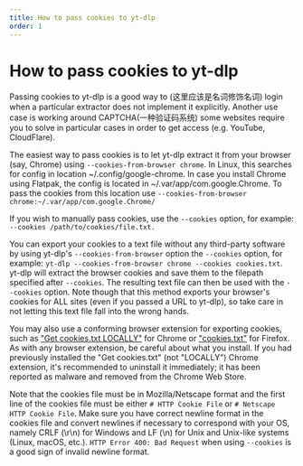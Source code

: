 ```yaml
---
title: How to pass cookies to yt-dlp
order: 1
---
```


# How to pass cookies to yt-dlp

Passing cookies to yt-dlp is a good way to <EngWord word="workaround" highlight="n 0" content="workaround"/>(这里应该是名词修饰名词) login when a particular extractor does not implement it explicitly. Another use case is working around CAPTCHA(一种验证码系统) some websites require you to solve in particular cases in order to get access (e.g. YouTube, CloudFlare).

The easiest way to pass cookies is to let yt-dlp extract it from your browser (say, Chrome) using `--cookies-from-browser chrome`. In Linux, this searches for config in location ~/.config/google-chrome. In case you install Chrome using Flatpak, the config is located in ~/.var/app/com.google.Chrome. To pass the cookies from this location use `--cookies-from-browser chrome:~/.var/app/com.google.Chrome/`

If you wish to manually pass cookies, use the `--cookies` option, for example: `--cookies /path/to/cookies/file.txt.`

You can export your cookies to a text file without any third-party software by using yt-dlp's `--cookies-from-browser` option <EngWord word="in conjunction with" highlight=" 0" content="in conjunction with" /> the `--cookies` option, for example: `yt-dlp --cookies-from-browser chrome --cookies cookies.txt`. yt-dlp will extract the browser cookies and save them to the filepath specified after `--cookies`. The resulting text file can then be used with the `--cookies` option. Note though that this method exports your browser's cookies for ALL sites (even if you passed a URL to yt-dlp), so take care in not letting this text file fall into the wrong hands.

You may also use a conforming browser extension for exporting cookies, such as ["Get cookies.txt LOCALLY"](https://chromewebstore.google.com/detail/get-cookiestxt-locally/cclelndahbckbenkjhflpdbgdldlbecc) for Chrome or ["cookies.txt"](https://addons.mozilla.org/en-US/firefox/addon/cookies-txt/) for Firefox. As with any browser extension, be careful about what you install. If you had previously installed the "Get cookies.txt" (not "LOCALLY") Chrome extension, it's recommended to uninstall it immediately; it has been reported as malware and removed from the Chrome Web Store.

Note that the cookies file must be in Mozilla/Netscape format and the first line of the cookies file must be either `# HTTP Cookie File` or `# Netscape HTTP Cookie File`. Make sure you have correct newline format in the cookies file and convert newlines if necessary to correspond with your OS, namely CRLF (\r\n) for Windows and LF (\n) for Unix and Unix-like systems (Linux, macOS, etc.). `HTTP Error 400: Bad Request` when using `--cookies` is a good sign of invalid newline format.